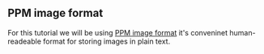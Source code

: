 ## PPM image format

For this tutorial we will be using [PPM image format](https://en.wikipedia.org/wiki/Netpbm_format) it's conveninet human-readeable format for storing images in plain text.
